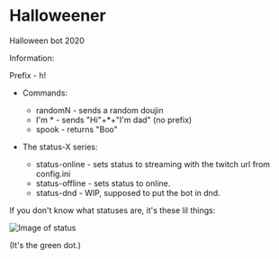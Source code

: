 # Halloweener
Halloween bot 2020

Information:

Prefix - h!


- Commands:
  - randomN - sends a random doujin
  - I'm * - sends "Hi"+*+"I'm dad" (no prefix)
  - spook - returns "Boo"

- The status-X series:

  - status-online - sets status to streaming with the twitch url from config.ini
  - status-offline - sets status to online.
  - status-dnd - WIP, supposed to put the bot in dnd.

If you don't know what statuses are, it's these lil things:

![Image of status](https://media.discordapp.net/attachments/598229310901321739/762801887610535946/unknown.png)

(It's the green dot.)
